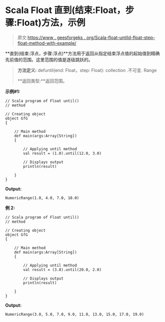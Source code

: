 # Scala Float 直到(结束:Float，步骤:Float)方法，示例

> 原文:[https://www . geesforgeks . org/Scala-float-untild-float-step-float-method-with-example/](https://www.geeksforgeeks.org/scala-float-untilend-float-step-float-method-with-example/)

**直到(结束:浮点，步骤:浮点)**方法用于返回从指定结束浮点值的起始值到精确先前值的范围。这里范围的值是逐级跳跃的。

> **方法定义:** defuntil(end: Float，step: Float): collection .不可变. Range
> 
> **返回类型:**返回范围。

**示例#1:**

```
// Scala program of Float until() 
// method 

// Creating object 
object GfG 
{  

    // Main method 
    def main(args:Array[String]) 
    { 

        // Applying until method 
        val result = (1.0).until(12.0, 3.0) 

        // Displays output 
        println(result) 

    } 
} 
```

**Output:**

```
NumericRange(1.0, 4.0, 7.0, 10.0)

```

**例 2:**

```
// Scala program of Float until() 
// method 

// Creating object 
object GfG 
{  

    // Main method 
    def main(args:Array[String]) 
    { 

        // Applying until method 
        val result = (3.0).until(20.0, 2.0) 

        // Displays output 
        println(result) 

    } 
} 
```

**Output:**

```
NumericRange(3.0, 5.0, 7.0, 9.0, 11.0, 13.0, 15.0, 17.0, 19.0)

```